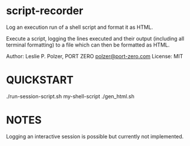 script-recorder
===============

Log an execution run of a shell script and format it as HTML.

Execute a script, logging the lines executed and their output
(including all terminal formatting) to a file which can then
be formatted as HTML.

Author: Leslie P. Polzer, PORT ZERO <polzer@port-zero.com>
License: MIT


QUICKSTART
==========

  ./run-session-script.sh my-shell-script
  ./gen\_html.sh


NOTES
=====

Logging an interactive session is possible but currently not
implemented.
